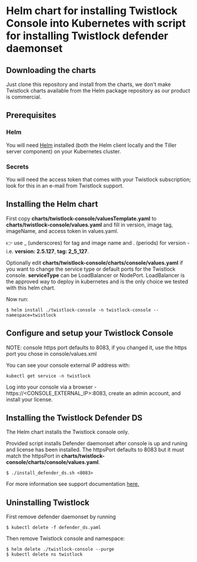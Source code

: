 # Helm chart for installing Twistlock Console into Kubernetes with script for installing Twistlock defender daemonset 

## Downloading the charts

Just clone this repository and install from the charts, we don't make Twistlock charts available from the Helm package repository as our product is commercial.

## Prerequisites

### Helm 

You will need [Helm](https://helm.sh/) installed (both the Helm client locally and the Tiller server component) on your Kubernetes cluster. 

### Secrets

You will need the access token that comes with your Twistlock subscription; look for this in an e-mail from Twistlock support.

## Installing the Helm chart

First copy **charts/twistlock-console/valuesTemplate.yaml** to **charts/twistlock-console/values.yaml** and fill in version, image tag, imageName, and  access token in values.yaml.

:point_right: use _ (underscores) for tag and image name and . (periods) for version - i.e. **version: 2.5.127**, **tag: 2_5_127**.

Optionally edit **charts/twistlock-console/charts/console/values.yaml** if you want to change the service type or default ports for the Twistlock console. **serviceType** can be LoadBalancer or NodePort.  LoadBalancer is the approved way to deploy in kubernetes and is the only choice we tested with this helm chart.

Now run:

	$ helm install ./twistlock-console -n twistlock-console --namespace=twistlock

	
## Configure and setup your Twistlock Console

NOTE: console https port defaults to 8083, if you changed it, use the https port you chose in console/values.xml

You can see your console external IP address with:

	kubectl get service -n twistlock
	
Log into your console via a browser - https://<CONSOLE_EXTERNAL_IP>:8083, create an admin account, and install your license.  

## Installing the Twistlock Defender DS

The Helm chart installs the Twistlock console only.  

Provided script installs Defender daemonset after console is up and runing and license has been installed.  The httpsPort defaults to 8083 but it must match the httpsPort in **charts/twistlock-console/charts/console/values.yaml**.

	$ ./install_defender_ds.sh <8083>

For more information see support documentation [here.](https://docs.twistlock.com/docs/latest/install/install_kubernetes.html#_install_defender)

## Uninstalling Twistlock

First remove defender daemonset by running

	$ kubectl delete -f defender_ds.yaml

Then remove Twistlock console and namespace:

	$ helm delete ./twistlock-console --purge
	$ kubectl delete ns twistlock 

